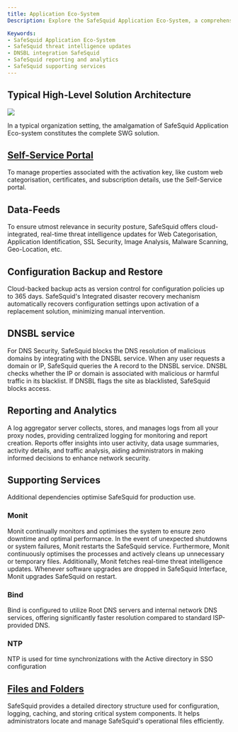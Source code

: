 ```yaml
---
title: Application Eco-System
Description: Explore the SafeSquid Application Eco-System, a comprehensive framework that integrates data feeds, DNSBL, reporting, backups, and supporting services like Monit and BIND to deliver a fully functional, cloud-connected Secure Web Gateway solution.

Keywords:
- SafeSquid Application Eco-System  
- SafeSquid threat intelligence updates  
- DNSBL integration SafeSquid  
- SafeSquid reporting and analytics  
- SafeSquid supporting services  
---
```


## Typical High-Level Solution Architecture
![](/img/Application_Eco-System/Application_Eco-System/image1.webp)

In a typical organization setting, the amalgamation of SafeSquid Application Eco-system constitutes the complete SWG solution.

## [Self-Service Portal](/docs/05-Architecture/Management_of_Self-Service_Portal.md)
To manage properties associated with the activation key, like custom web categorisation, certificates, and subscription details, use the Self-Service portal.

## Data-Feeds
To ensure utmost relevance in security posture, SafeSquid offers cloud-integrated, real-time threat intelligence updates for Web Categorisation, Application Identification, SSL Security, Image Analysis, Malware Scanning, Geo-Location, etc.

## Configuration Backup and Restore
Cloud-backed backup acts as version control for configuration policies up to 365 days. SafeSquid's Integrated disaster recovery mechanism automatically recovers configuration settings upon activation of a replacement solution, minimizing manual intervention.

## DNSBL service
For DNS Security, SafeSquid blocks the DNS resolution of malicious domains by integrating with the DNSBL service. When any user requests a domain or IP, SafeSquid queries the A record to the DNSBL service. DNSBL checks whether the IP or domain is associated with malicious or harmful traffic in its blacklist. If DNSBL flags the site as blacklisted, SafeSquid blocks access.

## Reporting and Analytics
A log aggregator server collects, stores, and manages logs from all your proxy nodes, providing centralized logging for monitoring and report creation. Reports offer insights into user activity, data usage summaries, activity details, and traffic analysis, aiding administrators in making informed decisions to enhance network security.

## Supporting Services
Additional dependencies optimise SafeSquid for production use.

### Monit
Monit continually monitors and optimises the system to ensure zero downtime and optimal performance. In the event of unexpected shutdowns or system failures, Monit restarts the SafeSquid service. Furthermore, Monit continuously optimises the processes and actively cleans up unnecessary or temporary files. Additionally, Monit fetches real-time threat intelligence updates. Whenever software upgrades are dropped in SafeSquid Interface, Monit upgrades SafeSquid on restart.

### Bind
Bind is configured to utilize Root DNS servers and internal network DNS services, offering significantly faster resolution compared to standard ISP-provided DNS.

### NTP
NTP is used for time synchronizations with the Active directory in SSO configuration

## [Files and Folders](/docs/05-Architecture/SafeSquid_SWG_directorys.md)
SafeSquid provides a detailed directory structure used for configuration, logging, caching, and storing critical system components. It helps administrators locate and manage SafeSquid's operational files efficiently.
